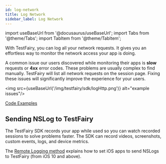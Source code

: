 ```yaml
---
id: log-network
title: Log Network
sidebar_label: Log Network
---
```


import useBaseUrl from '@docusaurus/useBaseUrl';
import Tabs from '@theme/Tabs';
import TabItem from '@theme/TabItem';

With TestFairy, you can log all your network requests. It gives you an effortless way to monitor the network access your app is doing.

A common issue our users discovered while monitoring their apps is **slow** requests or **4xx** error codes. These problems are usually complex to find manually. TestFairy will list all network requests on the session page. Fixing these issues will significantly improve the experience for your users.

<img src={useBaseUrl('/img/testfairy/sdk/logHttp.png')} alt="example issues"/>

[Code Examples](/testfairy/sdk/logging)

## Sending NSLog to TestFairy

The TestFairy SDK records your app while used so you can watch recorded sessions to solve problems faster. The SDK can record videos, screenshots, custom events, logs, and device metrics.

The [Remote Logging method](/testfairy/sdk/remote-logging) explains how to set iOS apps to send NSLogs to TestFairy (from iOS 10 and above).
